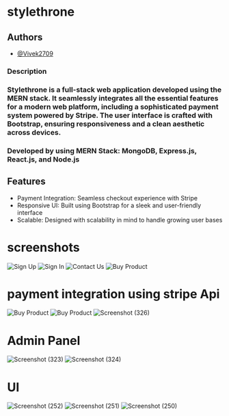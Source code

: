 # stylethrone

## Authors
- [@Vivek2709](https://github.com/Vivek2709)

### Description
### Stylethrone is a full-stack web application developed using the MERN stack. It seamlessly integrates all the essential features for a modern web platform, including a sophisticated payment system powered by Stripe. The user interface is crafted with Bootstrap, ensuring responsiveness and a clean aesthetic across devices.


### Developed by using MERN Stack: MongoDB, Express.js, React.js, and Node.js

## Features
- Payment Integration: Seamless checkout experience with Stripe
- Responsive UI: Built using Bootstrap for a sleek and user-friendly interface
- Scalable: Designed with scalability in mind to handle growing user bases

# screenshots

![Sign Up](https://github.com/user-attachments/assets/05968d93-9800-4954-856c-fc7c09604499)
![Sign In](https://github.com/user-attachments/assets/b62d277a-2870-480e-b69b-61d31ffaa670)
![Contact Us](https://github.com/user-attachments/assets/5273a846-b345-4aa7-b5f5-cc6acdd99f22)
![Buy Product](https://github.com/user-attachments/assets/81c28afe-903f-43bc-b8ee-ca63a99daf91)

# payment integration using stripe Api
![Buy Product](https://github.com/user-attachments/assets/73346b38-80be-461a-8ef6-ad8818d0769b)
![Buy Product](https://github.com/user-attachments/assets/e284ece8-c11d-461a-892f-873c6754aa3a)
![Screenshot (326)](https://github.com/user-attachments/assets/f8b828c6-b67d-432b-81e1-fefa0ced86d2)

# Admin Panel
![Screenshot (323)](https://github.com/user-attachments/assets/593e8bd9-3384-463d-91b3-b33c16395bfc)
![Screenshot (324)](https://github.com/user-attachments/assets/0d9be73d-0e67-4e6c-86f9-270442f3c8b2)

# UI
![Screenshot (252)](https://github.com/user-attachments/assets/5a877db5-e655-4438-9877-278c3b51fc9c)
![Screenshot (251)](https://github.com/user-attachments/assets/a08f88d6-6276-4ce5-a83b-37b6f4bf4c0d)
![Screenshot (250)](https://github.com/user-attachments/assets/aaa933e8-232e-430a-8ea0-82a04ba80835)

